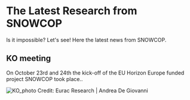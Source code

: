 # The Latest Research from SNOWCOP

Is it impossible? Let's see! Here the latest news from SNOWCOP.

## KO meeting

On October 23rd and 24th the kick-off of the EU Horizon Europe funded project SNOWCOP took place..

![KO_photo](/images/kickoff_snowcop_groupphoto.jpg)
Credit: Eurac Research | Andrea De Giovanni
